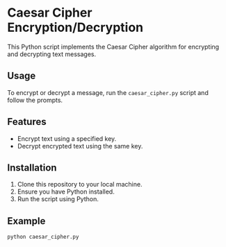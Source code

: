 # Caesar Cipher Encryption/Decryption

This Python script implements the Caesar Cipher algorithm for encrypting and decrypting text messages.

## Usage

To encrypt or decrypt a message, run the `caesar_cipher.py` script and follow the prompts.

## Features

- Encrypt text using a specified key.
- Decrypt encrypted text using the same key.

## Installation

1. Clone this repository to your local machine.
2. Ensure you have Python installed.
3. Run the script using Python.

## Example

```bash
python caesar_cipher.py
